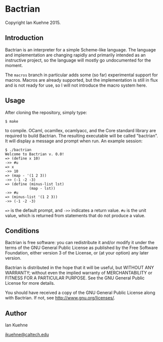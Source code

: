 Bactrian
========

Copyright Ian Kuehne 2015.

Introduction
------------

Bactrian is an interpreter for a simple Scheme-like language.  The language and
implementation are changing rapidly and primarily intended as an instructive
project, so the language will mostly go undocumented for the moment.

The `macros` branch in particular adds some (so far) experimental support for
macros.  Macros are already supported, but the implementation is still in flux
and is not ready for use, so I will not introduce the macro system here.

Usage
-----

After cloning the repository, simply type:

    $ make

to compile.  OCaml, ocamllex, ocamlyacc, and the Core standard library are
required to build Bactrian.  The resulting executable will be called "bactrian".
It will display a message and prompt when run.  An example session:

    $ ./bactrian
    Welcome to Bactrian v. 0.0!
    => (define x 10)
    ->> #u
    => x
    ->> 10
    => (map - '(1 2 3))
    ->> (-1 -2 -3)
    => (define (minus-list lst)
               (map - lst))
    ->> #u
    => (minus-list '(1 2 3))
    ->> (-1 -2 -3)

`=>` is the default prompt, and `->>` indicates a return value.  `#u` is the
unit value, which is returned from statements that do not produce a value.

Conditions
----------

Bactrian is free software: you can redistribute it and/or modify it under the
terms of the GNU General Public License as published by the Free Software
Foundation, either version 3 of the License, or (at your option) any later
version.

Bactrian is distributed in the hope that it will be useful, but WITHOUT ANY
WARRANTY; without even the implied warranty of MERCHANTABILITY or FITNESS FOR A
PARTICULAR PURPOSE.  See the GNU General Public License for more details.

You should have received a copy of the GNU General Public License along with
Bactrian.  If not, see <http://www.gnu.org/licenses/>.

Author
------

Ian Kuehne

ikuehne@caltech.edu
